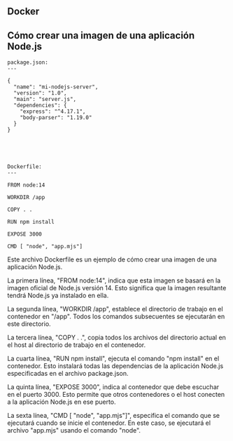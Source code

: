 ## Docker



## Cómo crear una imagen de una aplicación Node.js

    package.json:
    ---
    
    {
      "name": "mi-nodejs-server",
      "version": "1.0",
      "main": "server.js",
      "dependencies": {
        "express": "^4.17.1",
        "body-parser": "1.19.0"
      }
    }





    Dockerfile:
    ---

    FROM node:14

    WORKDIR /app

    COPY . .

    RUN npm install

    EXPOSE 3000

    CMD [ "node", "app.mjs"]


Este archivo Dockerfile es un ejemplo de cómo crear una imagen de una aplicación Node.js.

La primera línea, "FROM node:14", indica que esta imagen se basará en la imagen oficial de Node.js versión 14. Esto significa que la imagen resultante tendrá Node.js ya instalado en ella.

La segunda línea, "WORKDIR /app", establece el directorio de trabajo en el contenedor en "/app". Todos los comandos subsecuentes se ejecutarán en este directorio.

La tercera línea, "COPY . .", copia todos los archivos del directorio actual en el host al directorio de trabajo en el contenedor.

La cuarta línea, "RUN npm install", ejecuta el comando "npm install" en el contenedor. Esto instalará todas las dependencias de la aplicación Node.js especificadas en el archivo package.json.

La quinta línea, "EXPOSE 3000", indica al contenedor que debe escuchar en el puerto 3000. Esto permite que otros contenedores o el host conecten a la aplicación Node.js en ese puerto.

La sexta línea, "CMD [ "node", "app.mjs"]", especifica el comando que se ejecutará cuando se inicie el contenedor. En este caso, se ejecutará el archivo "app.mjs" usando el comando "node".
